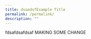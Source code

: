 ```yaml
---
title: dsaadsfExample Title
permalink: /permalink/
description: ""
---
```

fdsafdsafdsaf MAKING SOME CHANGE
